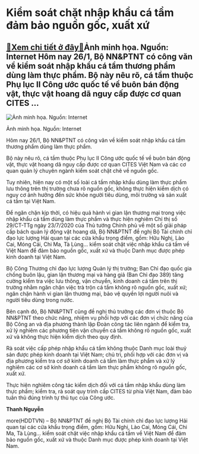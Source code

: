 Kiểm soát chặt nhập khẩu cá tầm đảm bảo nguồn gốc, xuất xứ
==========================================================

[:gift:Xem chi tiết ở đây:gift:](https://hddtvn.com/kiem-soat-chat-nhap-khau-ca-tam-dam-bao-nguon-goc-xuat-xu/)Ảnh minh họa. Nguồn: Internet Hôm nay 26/1, Bộ NN&PTNT có công văn về kiểm soát nhập khẩu cá tầm thương phẩm dùng làm thực phẩm. Bộ này nêu rõ, cá tầm thuộc Phụ lục II Công ước quốc tế về buôn bán động vật, thực vật hoang dã nguy cấp được cơ quan CITES …
--------------------------------------------------------------------------------------------------------------------------------------------------------------------------------------------------------------------------------------------------------------





![Ảnh minh họa. Nguồn: Internet](https://hddtvn.com/wp-content/uploads/2021/01/4222_ca_tYm.jpg "Ảnh minh họa. Nguồn: Internet")


Ảnh minh họa. Nguồn: Internet



Hôm nay 26/1, Bộ NN&PTNT có công văn về kiểm soát nhập khẩu cá tầm thương phẩm dùng làm thực phẩm.


Bộ này nêu rõ, cá tầm thuộc Phụ lục II Công ước quốc tế về buôn bán động vật, thực vật hoang dã nguy cấp được cơ quan CITES Việt Nam và các cơ quan quản lý chuyên ngành kiểm soát chặt chẽ về nguồn gốc.


Tuy nhiên, hiện nay có một số loài cá tầm nhập khẩu dùng làm thực phẩm lưu thông trên thị trường chưa rõ nguồn gốc, không thực hiện kiểm dịch có nguy cơ ảnh hưởng đến sức khỏe người tiêu dùng, môi trường và sản xuất cá tầm tại Việt Nam.


Để ngăn chặn kịp thời, có hiệu quả hành vi gian lận thương mại trong việc nhập khẩu cá tầm dùng làm thực phẩm và thực hiện nghiêm Chỉ thị số 29/CT-TTg ngày 23/7/2020 của Thủ tướng Chính phủ về một số giải pháp cấp bách quản lý động vật hoang dã, Bộ NN&PTNT đề nghị Bộ Tài chính chỉ đạo lực lượng Hải quan tại các cửa khẩu trọng điểm, gồm: Hữu Nghị, Lào Cai, Móng Cái, Chi Ma, Tà Lùng… kiểm soát chặt việc nhập khẩu cá tầm về Việt Nam để đảm bảo nguồn gốc, xuất xứ và thuộc Danh mục được phép kinh doanh tại Việt Nam.


Bộ Công Thương chỉ đạo lực lượng Quản lý thị trường; Ban Chỉ đạo quốc gia chống buôn lậu, gian lận thương mại và hàng giả (Ban Chỉ đạo 389) tăng cường kiểm tra việc lưu thông, vận chuyển, kinh doanh cá tầm trên thị trường nhằm ngăn chặn việc trà trộn cá tầm không rõ nguồn gốc, xuất xứ; ngăn chặn hành vi gian lận thương mại, bảo vệ quyền lợi người nuôi và người tiêu dùng trong nước.


Bên cạnh đó, Bộ NN&PTNT cũng đề nghị thủ trưởng các đơn vị thuộc Bộ NN&PTNT theo chức năng, nhiệm vụ phối hợp với các đơn vị chức năng của Bộ Công an và địa phương thành lập Đoàn công tác liên ngành để kiểm tra, xử lý nghiêm các phương tiện vận chuyển cá tầm không rõ nguồn gốc, xuất xứ và không thực hiện kiểm dịch theo quy định.


Rà soát việc cấp phép nhập khẩu cá tầm không thuộc Danh mục loài thuỷ sản được phép kinh doanh tại Việt Nam; chủ trì, phối hợp với các đơn vị và địa phương kiểm tra cơ sở kinh doanh cá tầm làm thực phẩm và xử lý nghiêm các cơ sở kinh doanh cá tầm làm thực phẩm không rõ nguồn gốc, xuất xứ.


Thực hiện nghiêm công tác kiểm dịch đối với cá tầm nhập khẩu dùng làm thực phẩm; kiểm tra, rà soát quy trình cấp CITES từ phía Việt Nam, đảm bảo tuân thủ đúng trình tự thủ tục của Công ước.




**Thanh Nguyễn**



more(HDDTVN) – Bộ NN&PTNT đề nghị Bộ Tài chính chỉ đạo lực lượng Hải quan tại các cửa khẩu trọng điểm, gồm: Hữu Nghị, Lào Cai, Móng Cái, Chi Ma, Tà Lùng… kiểm soát chặt việc nhập khẩu cá tầm về Việt Nam để đảm bảo nguồn gốc, xuất xứ và thuộc Danh mục được phép kinh doanh tại Việt Nam.

